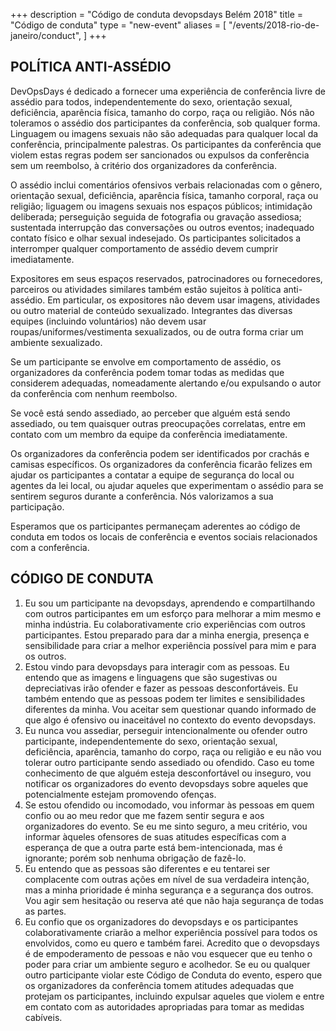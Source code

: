 +++
description = "Código de conduta devopsdays Belém 2018"
title = "Código de conduta"
type = "new-event"
aliases = [
        "/events/2018-rio-de-janeiro/conduct",
]
+++
## POLÍTICA ANTI-ASSÉDIO

DevOpsDays é dedicado a fornecer uma experiência de conferência livre de assédio para todos, independentemente do sexo, orientação sexual, deficiência, aparência física, tamanho do corpo, raça ou religião. Nós não toleramos o assédio dos participantes da conferência, sob qualquer forma. Linguagem ou imagens sexuais não são adequadas para qualquer local da conferência, principalmente palestras. Os participantes da conferência que violem estas regras podem ser sancionados ou expulsos da conferência sem um reembolso, à critério dos organizadores da conferência.

O assédio inclui comentários ofensivos verbais relacionadas com o gênero, orientação sexual, deficiência, aparência física, tamanho corporal, raça ou religião; liguagem ou imagens sexuais nos espaços públicos; intimidação deliberada; perseguição seguida de fotografia ou gravação assediosa; sustentada interrupção das conversações ou outros eventos; inadequado contato físico e olhar sexual indesejado. Os participantes solicitados a interromper qualquer comportamento de assédio devem cumprir imediatamente.

Expositores em seus espaços reservados, patrocinadores ou fornecedores, parceiros ou atividades similares também estão sujeitos à política anti-assédio. Em particular, os expositores não devem usar imagens, atividades ou outro material de conteúdo sexualizado. Integrantes das diversas equipes (incluindo voluntários) não devem usar roupas/uniformes/vestimenta sexualizados, ou de outra forma criar um ambiente sexualizado.

Se um participante se envolve em comportamento de assédio, os organizadores da conferência podem tomar todas as medidas que considerem adequadas, nomeadamente alertando e/ou expulsando o autor da conferência com nenhum reembolso.

Se você está sendo assediado, ao perceber que alguém está sendo assediado, ou tem quaisquer outras preocupações correlatas, entre em contato com um membro da equipe da conferência imediatamente.

Os organizadores da conferência podem ser identificados por crachás e camisas específicos. Os organizadores da conferência ficarão felizes em ajudar os participantes a contatar a equipe de segurança do local ou agentes da lei local, ou ajudar aqueles que experimentam o assédio para se sentirem seguros durante a conferência. Nós valorizamos a sua participação.

Esperamos que os participantes permaneçam aderentes ao código de conduta em todos os locais de conferência e eventos sociais relacionados com a conferência.

## CÓDIGO DE CONDUTA

1. Eu sou um participante na devopsdays, aprendendo e compartilhando com outros participantes em um esforço para melhorar a mim mesmo e minha indústria. Eu colaborativamente crio experiências com outros participantes. Estou preparado para dar a minha energia, presença e sensibilidade para criar a melhor experiência possível para mim e para os outros.
2. Estou vindo para devopsdays para interagir com as pessoas. Eu entendo que as imagens e linguagens que são sugestivas ou depreciativas irão ofender e fazer as pessoas desconfortáveis. Eu também entendo que as pessoas podem ter limites e sensibilidades diferentes da minha. Vou aceitar sem questionar quando informado de que algo é ofensivo ou inaceitável no contexto do evento devopsdays.
3. Eu nunca vou assediar, perseguir intencionalmente ou ofender outro participante, independentemente do sexo, orientação sexual, deficiência, aparência, tamanho do corpo, raça ou religião e eu não vou tolerar outro participante sendo assediado ou ofendido. Caso eu tome conhecimento de que alguém esteja desconfortável ou inseguro, vou notificar os organizadores do evento devopsdays sobre aqueles que potencialmente estejam promovendo ofenças.
4. Se estou ofendido ou incomodado, vou informar às pessoas em quem confio ou ao meu redor que me fazem sentir segura e aos organizadores do evento. Se eu me sinto seguro, a meu critério, vou informar àqueles ofensores de suas atitudes específicas com a esperança de que a outra parte está bem-intencionada, mas é ignorante; porém sob nenhuma obrigação de fazê-lo.
5. Eu entendo que as pessoas são diferentes e eu tentarei ser complacente com outras ações em nível de sua verdadeira intenção, mas a minha prioridade é minha segurança e a segurança dos outros. Vou agir sem hesitação ou reserva até que não haja segurança de todas as partes.
6. Eu confio que os organizadores do devopsdays e os participantes colaborativamente criarão a melhor experiência possível para todos os envolvidos, como eu quero e também farei. Acredito que o devopsdays é de empoderamento de pessoas e não vou esquecer que eu tenho o poder para criar um ambiente seguro e acolhedor. Se eu ou qualquer outro participante violar este Código de Conduta do evento, espero que os organizadores da conferência tomem atitudes adequadas que protejam os participantes, incluindo expulsar aqueles que violem e entre em contato com as autoridades apropriadas para tomar as medidas cabíveis.